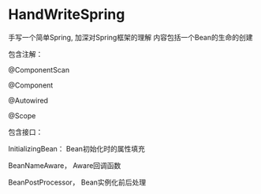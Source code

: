 # HandWriteSpring
手写一个简单Spring, 加深对Spring框架的理解
内容包括一个Bean的生命的创建

包含注解：

@ComponentScan

@Component

@Autowired

@Scope

包含接口：

InitializingBean： Bean初始化时的属性填充

BeanNameAware， Aware回调函数

BeanPostProcessor， Bean实例化前后处理
